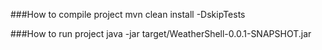 ###How to compile project
    mvn clean install -DskipTests

###How to run project
    java -jar target/WeatherShell-0.0.1-SNAPSHOT.jar